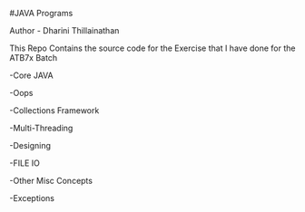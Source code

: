 #JAVA Programs

Author - Dharini Thillainathan

This Repo Contains the source code for the Exercise that I have done for the ATB7x Batch

-Core JAVA

-Oops

-Collections Framework

-Multi-Threading

-Designing

-FILE IO

-Other Misc Concepts

-Exceptions
